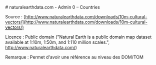 # naturalearthdata.com - Admin 0 – Countries

Source : [http://www.naturalearthdata.com/downloads/10m-cultural-vectors/](http://www.naturalearthdata.com/downloads/10m-cultural-vectors/)

Licence : Public domain ("Natural Earth is a public domain map dataset available at 1:10m, 1:50m, and 1:110 million scales.", http://www.naturalearthdata.com/)

Remarque : Permet d'avoir une référence au niveau des DOM/TOM
